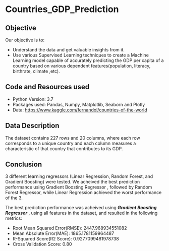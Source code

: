 # Countries_GDP_Prediction

## Objective
Our objective is to:
* Understand the data and get valuable insights from it.
* Use various Supervised Learning techniques to create a Machine Learning model capable of accurately predicting the GDP per capita of a country based on various dependent features(population, literacy, birthrate, climate ,etc).

## Code and Resources used
* Python Version: 3.7
* Packages used: Pandas, Numpy, Matplotlib, Seaborn and Plotly
* Data: https://www.kaggle.com/fernandol/countries-of-the-world

## Data Description
The dataset contains 227 rows and 20 columns, where each row corresponds to a unique country and each column measures a characteristic of that country that contributes to its GDP.

## Conclusion
3 different learning regressors (Linear Regression, Random Forest, and Gradient Boosting) were tested. We acheived the best prediction performance using Gradient Boosting Regressor , followed by Random Forest Regressor, while Linear Regression achieved the worst performance of the 3. 

The best prediction performance was acheived using ***Gradient Boosting Regressor*** , using all features in the dataset, and resulted in the following metrics:

* Root Mean Squared Error(RMSE): 2447.968934551082 
* Mean Absolute Error(MAE): 1865.1781159964487 
* R-Squared Score(R2 Score): 0.9277099481978738 
* Cross Validation Score: 0.80
